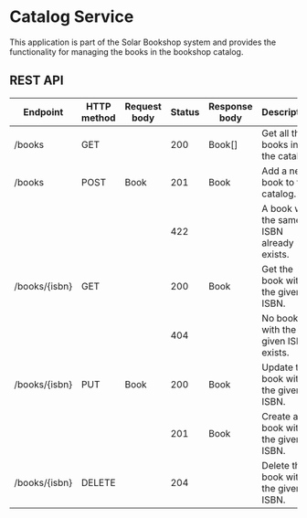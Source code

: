 # Catalog Service
This application is part of the Solar Bookshop system and provides the functionality for managing
the books in the bookshop catalog.

## REST API
| Endpoint      | HTTP method | Request body | Status | Response body | Description                               |
|---------------|-------------|--------------|--------|---------------|-------------------------------------------|
| /books        | GET         |              | 200    | Book[]        | Get all the books in the catalog.         |
| /books        | POST        | Book         | 201    | Book          | Add a new book to the catalog.            |
|               |             |              | 422    |               | A book with the same ISBN already exists. |
| /books/{isbn} | GET         |              | 200    | Book          | Get the book with the given ISBN.         |
|               |             |              | 404    |               | No book with the given ISBN exists.       |
| /books/{isbn} | PUT         | Book         | 200    | Book          | Update the book with the given ISBN.      |
|               |             |              | 201    | Book          | Create a book with the given ISBN.        |
| /books/{isbn} | DELETE      |              | 204    |               | Delete the book with the given ISBN.      |
